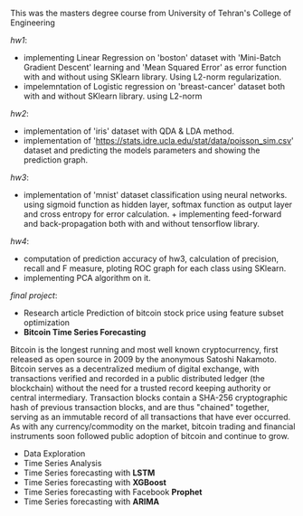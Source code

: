 This was the masters degree course from University of Tehran's College of Engineering

*hw1*: 
+ implementing Linear Regression on 'boston' dataset with 'Mini-Batch Gradient Descent' learning and 'Mean Squared Error' as error function with and without using SKlearn library. Using L2-norm regularization. 
+ impelemntation of Logistic regression on 'breast-cancer' dataset both with and without SKlearn library. using L2-norm

*hw2*: 
+ implementation of 'iris' dataset with QDA & LDA method.
+ implementation of 'https://stats.idre.ucla.edu/stat/data/poisson_sim.csv' dataset and predicting the models parameters and showing the prediction graph.

*hw3*: 
+ implementation of 'mnist' dataset classification using neural networks. using sigmoid function as hidden layer, softmax function as output layer and cross entropy for error calculation.  + implementing feed-forward and back-propagation both with and without tensorflow library.

*hw4*: 
+ computation of prediction accuracy of hw3, calculation of precision, recall and F measure, ploting ROC graph for each class using SKlearn.
+ implementing PCA algorithm on it.

*final project*:
+ Research article Prediction of bitcoin stock price using feature subset optimization
+ **Bitcoin Time Series Forecasting**

Bitcoin is the longest running and most well known cryptocurrency, first released as open source in 2009 by the anonymous Satoshi Nakamoto. Bitcoin serves as a decentralized medium of digital exchange, with transactions verified and recorded in a public distributed ledger (the blockchain) without the need for a trusted record keeping authority or central intermediary. Transaction blocks contain a SHA-256 cryptographic hash of previous transaction blocks, and are thus "chained" together, serving as an immutable record of all transactions that have ever occurred. As with any currency/commodity on the market, bitcoin trading and financial instruments soon followed public adoption of bitcoin and continue to grow. 

* Data Exploration
* Time Series Analysis
*  Time Series forecasting with **LSTM**
* Time Series forecasting with **XGBoost**
* Time Series forecasting with Facebook **Prophet**
* Time Series forecasting with **ARIMA**
